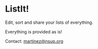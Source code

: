 ListIt!
=======

Edit, sort and share your lists of everything.

Everything is provided as is!

Contact: martinez@nsup.org